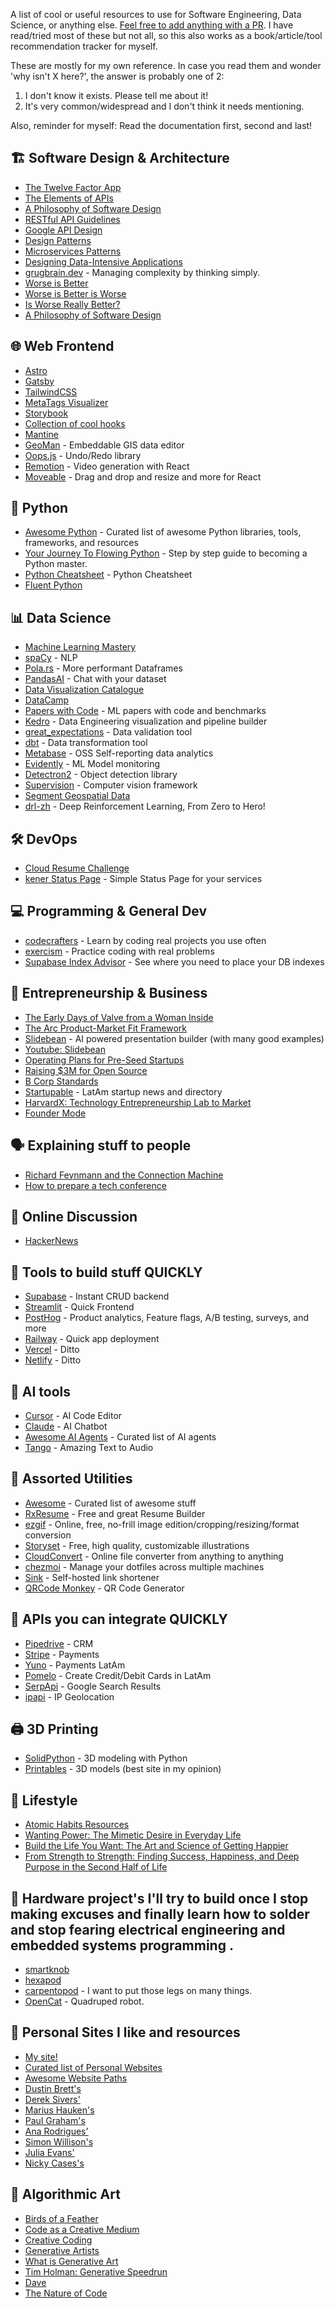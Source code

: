 A list of cool or useful resources to use for Software Engineering, Data Science, or anything else. [Feel free to add anything with a PR](https://github.com/salomonMuriel/resources). I have read/tried most of these but not all, so this also works as a book/article/tool recommendation tracker for myself.

These are mostly for my own reference. In case you read them and wonder 'why isn't X here?',  the answer is probably one of 2:
1. I don't know it exists. Please tell me about it!
2. It's very common/widespread and I don't think it needs mentioning.

Also, reminder for myself: Read the documentation first, second and last!

## 🏗️ Software Design & Architecture

* [The Twelve Factor App](https://12factor.net/)
* [The Elements of APIs](https://johnholdun.com/apis/)
* [A Philosophy of Software Design](https://www.youtube.com/watch?v=bmSAYlu0NcY)
* [RESTful API Guidelines](https://opensource.zalando.com/restful-api-guidelines/)
* [Google API Design](https://google.aip.dev/general)
* [Design Patterns](https://refactoring.guru/design-patterns/catalog)
* [Microservices Patterns](https://microservices.io/index.html)
* [Designing Data-Intensive Applications](https://www.amazon.com/Designing-Data-Intensive-Applications-Reliable-Maintainable/dp/1449373321)
* [grugbrain.dev](https://grugbrain.dev/) - Managing complexity by thinking simply.
* [Worse is Better](https://www.dreamsongs.com/WorseIsBetter.html)
* [Worse is Better is Worse](https://www.dreamsongs.com/Files/worse-is-worse.pdf)
* [Is Worse Really Better?](https://www.dreamsongs.com/Files/IsWorseReallyBetter.pdf)
* [A Philosophy of Software Design](https://www.amazon.com/dp/B000FC1Z1G)


## 🌐 Web Frontend

* [Astro](https://docs.astro.build/en/getting-started/)
* [Gatsby](https://www.gatsbyjs.com/docs/)
* [TailwindCSS](https://tailwindcss.com/docs)
* [MetaTags Visualizer](https://metatags.io/)
* [Storybook](https://storybook.js.org/)
* [Collection of cool hooks](https://usehooks.com/)
* [Mantine](https://mantine.dev/)
* [GeoMan](https://geoman.io/) - Embeddable GIS data editor
* [Oops.js](https://github.com/HeyPuter/Oops.js) - Undo/Redo library
* [Remotion](https://github.com/remotion-dev/remotion) - Video generation with React
* [Moveable](https://github.com/daybrush/moveable) - Drag and drop and resize and more for React

## 🐍 Python

* [Awesome Python](https://github.com/vinta/awesome-python) - Curated list of awesome Python libraries, tools, frameworks, and resources
* [Your Journey To Flowing Python](https://github.com/pro1code1hack/Your-Journey-To-Fluent-Python) - Step by step guide to becoming a Python master.
* [Python Cheatsheet](https://github.com/gto76/python-cheatsheet) - Python Cheatsheet
* [Fluent Python](https://www.amazon.com/Fluent-Python-Concise-Effective-Programming-dp-1492056359/dp/1492056359/ref=dp_ob_title_bk)

## 📊 Data Science
* [Machine Learning Mastery](https://machinelearningmastery.com/)
* [spaCy](https://spacy.io/) - NLP
* [Pola.rs](https://pola.rs/) - More performant Dataframes
* [PandasAI](https://github.com/Sinaptik-AI/pandas-ai) - Chat with your dataset
* [Data Visualization Catalogue](https://datavizcatalogue.com/)
* [DataCamp](https://www.datacamp.com/)
* [Papers with Code](https://paperswithcode.com/) - ML papers with code and benchmarks
* [Kedro](https://kedro.org/) - Data Engineering visualization and pipeline builder
* [great_expectations](https://greatexpectations.io/) - Data validation tool
* [dbt](https://docs.getdbt.com/docs/introduction) - Data transformation tool
* [Metabase](https://www.metabase.com/docs/) - OSS Self-reporting data analytics
* [Evidently](https://docs.evidentlyai.com/) - ML Model monitoring
* [Detectron2](https://ai.meta.com/tools/detectron2/) - Object detection library
* [Supervision](https://github.com/roboflow/supervision) - Computer vision framework
* [Segment Geospatial Data](https://github.com/opengeos/segment-geospatial)
* [drl-zh](https://github.com/alessiodm/drl-zh) - Deep Reinforcement Learning, From Zero to Hero!

## 🛠️ DevOps
* [Cloud Resume Challenge](https://cloudresumechallenge.dev/docs/the-challenge/aws/)
* [kener Status Page](https://github.com/rajnandan1/kener) - Simple Status Page for your services

## 💻 Programming & General Dev
* [codecrafters](https://codecrafters.io/) - Learn by coding real projects you use often
* [exercism](https://exercism.org/) - Practice coding with real problems
* [Supabase Index Advisor](https://github.com/supabase/index_advisor) - See where you need to place your DB indexes

## 💼 Entrepreneurship & Business
* [The Early Days of Valve from a Woman Inside](https://medium.com/@monicah428/the-early-days-of-valve-from-a-woman-inside-bf80c6b47961)
* [The Arc Product-Market Fit Framework](https://www.sequoiacap.com/article/pmf-framework/)
* [Slidebean](https://slidebean.com/) - AI powered presentation builder (with many good examples)
* [Youtube: Slidebean](https://www.youtube.com/@slidebean)
* [Operating Plans for Pre-Seed Startups](https://blog.bolt.io/operating-plans/)
* [Raising $3M for Open Source](https://posthog.com/blog/raising-3m-for-os)
* [B Corp Standards](https://standards.bcorporation.net/en-us/draft)
* [Startupable](https://startupeable.com/) - LatAm startup news and directory
* [HarvardX: Technology Entrepreneurship Lab to Market](https://www.edx.org/learn/technology/harvard-university-technology-entrepreneurship-lab-to-market)
* [Founder Mode](https://paulgraham.com/foundermode.html)



## 🗣️ Explaining stuff to people
* [Richard Feynmann and the Connection Machine](https://longnow.org/essays/richard-feynman-and-connection-machine/)
* [How to prepare a tech conference](https://chelseatroy.com/2022/08/03/how-i-do-and-dont-prepare-a-talk-for-a-technical-conference/)

## 💬 Online Discussion

* [HackerNews](https://news.ycombinator.com/news)

## 🚀 Tools to build stuff QUICKLY

* [Supabase](https://supabase.com/) - Instant CRUD backend
* [Streamlit](https://streamlit.io/) - Quick Frontend
* [PostHog](https://posthog.com/) - Product analytics, Feature flags, A/B testing, surveys, and more
* [Railway](https://railway.app/) - Quick app deployment
* [Vercel](https://vercel.com/) - Ditto
* [Netlify](https://www.netlify.com/) - Ditto

## 🤖 AI tools

* [Cursor](https://cursor.com/) - AI Code Editor
* [Claude](https://claude.ai/) - AI Chatbot
* [Awesome AI Agents](https://github.com/e2b-dev/awesome-ai-agents) - Curated list of AI agents
* [Tango](https://github.com/declare-lab/tango) - Amazing Text to Audio

## 🧰 Assorted Utilities

* [Awesome](https://github.com/sindresorhus/awesome) - Curated list of awesome stuff
* [RxResume](https://rxresu.me/) - Free and great Resume Builder
* [ezgif](https://ezgif.com/) - Online, free, no-frill image edition/cropping/resizing/format conversion
* [Storyset](https://storyset.com/) - Free, high quality, customizable illustrations
* [CloudConvert](https://cloudconvert.com/) - Online file converter from anything to anything
* [chezmoi](https://github.com/twpayne/chezmoi) - Manage your dotfiles across multiple machines
* [Sink](https://github.com/ccbikai/Sink) - Self-hosted link shortener
* [QRCode Monkey](https://www.qrcode-monkey.com/#mecard) - QR Code Generator


## 🔌 APIs you can integrate QUICKLY

* [Pipedrive](https://www.pipedrive.com/) - CRM
* [Stripe](https://stripe.com/en-pl) - Payments
* [Yuno](https://www.y.uno/) - Payments LatAm
* [Pomelo](https://pomelo.la/latam/) - Create Credit/Debit Cards in LatAm
* [SerpApi](https://serpapi.com/) - Google Search Results
* [ipapi](https://ipapi.com/) - IP Geolocation


## 🖨️ 3D Printing

* [SolidPython](https://github.com/SolidCode/SolidPython/) - 3D modeling with Python
* [Printables](https://www.printables.com/) - 3D models (best site in my opinion)

## 🌟 Lifestyle
* [Atomic Habits Resources](https://jamesclear.com/atomic-habits/resources)
* [Wanting Power: The Mimetic Desire in Everyday Life](https://www.amazon.com/Wanting-Power-Mimetic-Desire-Everyday/dp/1250262488)
* [Build the Life You Want: The Art and Science of Getting Happier](https://www.amazon.com/Build-Life-You-Want-Science/dp/0593545400)
* [From Strength to Strength: Finding Success, Happiness, and Deep Purpose in the Second Half of Life](https://www.amazon.com/Strength-Finding-Success-Happiness-Confidence/dp/059319148X)

## 🔧 Hardware project's I'll try to build once I stop making excuses and finally learn how to solder and stop fearing electrical engineering and embedded systems programming .
* [smartknob](https://github.com/scottbez1/smartknob)
* [hexapod](https://github.com/MakeYourPet/hexapod)
* [carpentopod](https://www.decarpentier.nl/carpentopod) - I want to put those legs on many things.
* [OpenCat](https://github.com/PetoiCamp/OpenCat) - Quadruped robot.

## 📝 Personal Sites I like and resources
* [My site!](https://salomonmuriel.com/)
* [Curated list of Personal Websites](https://www.personalwebsites.xyz/)
* [Awesome Website Paths](https://github.com/jameschensmith/awesome-website-paths)
* [Dustin Brett's](https://dustinbrett.com/)
* [Derek Sivers'](https://sive.rs/)
* [Marius Hauken's](https://hauken.io/)
* [Paul Graham's](https://www.paulgraham.com/)
* [Ana Rodrigues'](https://ohhelloana.blog/)
* [Simon Willison's](https://simonwillison.net/)
* [Julia Evans'](https://jvns.ca/)
* [Nicky Cases's](https://ncase.me/)

## 🎨 Algorithmic Art
* [Birds of a Feather](https://github.com/erdavids/Birds-of-a-Feather)
* [Code as a Creative Medium](https://creativepinellas.org/magazine/code-as-a-creative-medium/)
* [Creative Coding](https://docs.google.com/presentation/d/e/2PACX-1vQolzZAKxNQBBWrRrZkkiVCzFJofiOqUTxf0ZRH421-qJc2LJfDvG2doN-A-SKznC7TRbug3UGFLME6/pub?start=false&loop=false&delayms=3000&slide=id.g615ac2448f_0_11)
* [Generative Artists](https://aiartists.org/generative-art-design)
* [What is Generative Art](https://www.amygoodchild.com/blog/what-is-generative-art)
* [Tim Holman: Generative Speedrun](https://www.youtube.com/watch?v=4Se0_w0ISYk)
* [Dave](https://x.com/beesandbombs)
* [The Nature of Code](https://natureofcode.com/)





